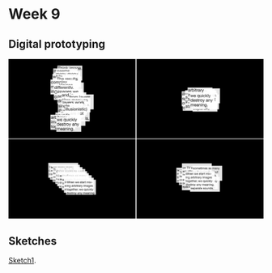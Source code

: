 # Week 9

## Digital prototyping
![png](https://github.com/KristineGudmundsen/CodeWords/raw/master/SKO/Week_09/LayersDemo.png)

## Sketches
[Sketch1](https://kristinegudmundsen.github.io/CodeWords/SKO/Week_09/MajorProjectSketch1/).
